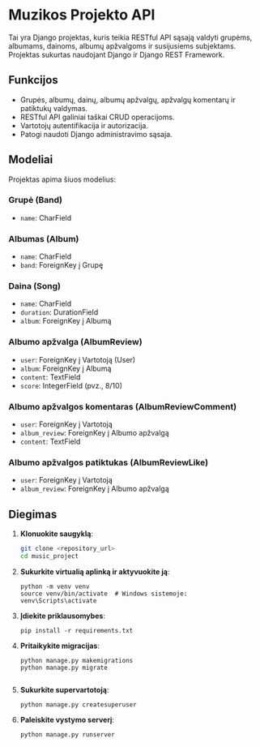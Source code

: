 # Muzikos Projekto API

Tai yra Django projektas, kuris teikia RESTful API sąsają valdyti grupėms, albumams, dainoms, albumų apžvalgoms ir susijusiems subjektams. Projektas sukurtas naudojant Django ir Django REST Framework.

## Funkcijos

- Grupės, albumų, dainų, albumų apžvalgų, apžvalgų komentarų ir patiktukų valdymas.
- RESTful API galiniai taškai CRUD operacijoms.
- Vartotojų autentifikacija ir autorizacija.
- Patogi naudoti Django administravimo sąsaja.

## Modeliai

Projektas apima šiuos modelius:

### Grupė (Band)
- `name`: CharField

### Albumas (Album)
- `name`: CharField
- `band`: ForeignKey į Grupę

### Daina (Song)
- `name`: CharField
- `duration`: DurationField
- `album`: ForeignKey į Albumą

### Albumo apžvalga (AlbumReview)
- `user`: ForeignKey į Vartotoją (User)
- `album`: ForeignKey į Albumą
- `content`: TextField
- `score`: IntegerField (pvz., 8/10)

### Albumo apžvalgos komentaras (AlbumReviewComment)
- `user`: ForeignKey į Vartotoją
- `album_review`: ForeignKey į Albumo apžvalgą
- `content`: TextField

### Albumo apžvalgos patiktukas (AlbumReviewLike)
- `user`: ForeignKey į Vartotoją
- `album_review`: ForeignKey į Albumo apžvalgą

## Diegimas

1. **Klonuokite saugyklą**:
   ```sh
   git clone <repository_url>
   cd music_project

2. **Sukurkite virtualią aplinką ir aktyvuokite ją**:
    ```she
    python -m venv venv
    source venv/bin/activate  # Windows sistemoje: venv\Scripts\activate
   
3. **Įdiekite priklausomybes**:
    ```she
    pip install -r requirements.txt

4. **Pritaikykite migracijas**:
    ```she
    python manage.py makemigrations
    python manage.py migrate


5. **Sukurkite supervartotoją**:
    ```she
    python manage.py createsuperuser

6. **Paleiskite vystymo serverį**:
    ```she
    python manage.py runserver